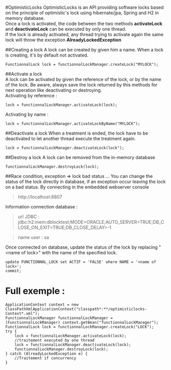 #OptimisticLocks
OptimisticLocks is an API providing software locks based on the principle of optimistic's lock using hibernate/jpa, Spring and H2 in memory database.<br/>
Once a lock is activated, the code between the two methods **activateLock** and **deactivateLock** can be executed by only one thread.<br/>
If the lock is already activated, any thread trying to activate again the same lock will throw the exception **AlreadyLockedException**

##Creating a lock
A lock can be created by given him a name. When a lock is creating, it's by default not activated.

    FunctionnalLock lock = functionnalLockManager.createLock("MYLOCK");

##Activate a lock     
A lock can be activated by given the reference of the lock, or by the name of the lock. Be aware, always save the lock returned by this methods for next operation like deactivating or destroying.<br/>
Activating by reference :
    
    lock = functionnalLockManager.activateLock(lock);
    
Activating by name :   

    lock = functionnalLockManager.activateLockByName("MYLOCK");
    
##Deactivate a lock
When a treatment is ended, the lock have to be deactivated to let another thread execute the treatment again.
    
    lock = functionnalLockManager.deactivateLock(lock");
    
##Destroy a lock
A lock can be removed from the in-memory database

    functionnalLockManager.destroyLock(lock);

##Race condition, exception => lock bad status ...
You can change the status of the lock directly in database, if an exception occur leaving the lock on a bad status.
By connecting in the embedded webserver console

> http://localhost:8807

Information connection database :

> url JDBC : jdbc:h2:mem:dblocktest;MODE=ORACLE;AUTO_SERVER=TRUE;DB_CLOSE_ON_EXIT=TRUE;DB_CLOSE_DELAY=-1 <br/>

> name user : sa
    
Once connected on database, update the status of the lock by replacing "\<name of lock\>" with the name of the specified lock.

	update FUNCTIONNAL_LOCK set ACTIF = 'FALSE' where NAME = '<name of lock>';
	commit;


# Full exemple :
    ApplicationContext context = new ClassPathXmlApplicationContext("classpath*:**/optimisticlocks-Context*.xml");
    FunctionnalLockManager functionnalLockManager = (FunctionnalLockManager) context.getBean("functionnalLockManager");
    FunctionnalLock lock = functionnalLockManager.createLock("LOCK");
    try {
        lock = functionnalLockManager.activateLock(lock);
        //traitement executed by one thread
        lock = functionnalLockManager.deactivateLock(lock);
        functionnalLockManager.destroyLock(lock);
    } catch (AlreadyLockedException e) {
        //Traitement if concurrency
    }